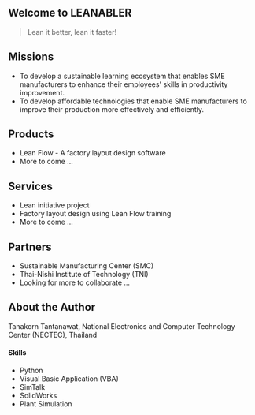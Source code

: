 ## Welcome to LEANABLER
> Lean it better, lean it faster!
 
## Missions
* To develop a sustainable learning ecosystem that enables SME manufacturers to enhance their employees' skills in productivity improvement.
* To develop affordable technologies that enable SME manufacturers to improve their production more effectively and efficiently.

## Products
- Lean Flow - A factory layout design software
- More to come ...

## Services
- Lean initiative project
- Factory layout design using Lean Flow training
- More to come ...

## Partners
- Sustainable Manufacturing Center (SMC)
- Thai-Nishi Institute of Technology (TNI)
- Looking for more to collaborate ...

## About the Author
Tanakorn Tantanawat, National Electronics and Computer Technology Center (NECTEC), Thailand

#### Skills
- Python
- Visual Basic Application (VBA)
- SimTalk
- SolidWorks
- Plant Simulation
